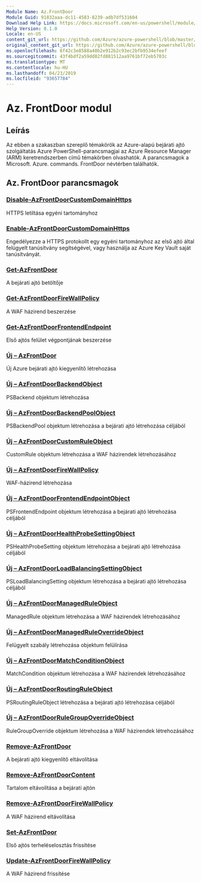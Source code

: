 ```yaml
---
Module Name: Az.FrontDoor
Module Guid: 91832aaa-dc11-4583-8239-adb7df531604
Download Help Link: https://docs.microsoft.com/en-us/powershell/module/az.frontdoor
Help Version: 0.1.0
Locale: en-US
content_git_url: https://github.com/Azure/azure-powershell/blob/master/src/FrontDoor/FrontDoor/help/Az.FrontDoor.md
original_content_git_url: https://github.com/Azure/azure-powershell/blob/master/src/FrontDoor/FrontDoor/help/Az.FrontDoor.md
ms.openlocfilehash: 6f42c3e8588a40b2e912b2c93ec2bfb9534efeef
ms.sourcegitcommit: 43f4bdf2a59dd82fd881512aa9761bf72eb5703c
ms.translationtype: MT
ms.contentlocale: hu-HU
ms.lasthandoff: 04/23/2019
ms.locfileid: "93657784"
---
```

# Az. FrontDoor modul
## Leírás
Az ebben a szakaszban szereplő témakörök az Azure-alapú bejárati ajtó szolgáltatás Azure PowerShell-parancsmagjai az Azure Resource Manager (ARM) keretrendszerben című témakörben olvashatók. A parancsmagok a Microsoft. Azure. commands. FrontDoor névtérben találhatók.

## Az. FrontDoor parancsmagok
### [Disable-AzFrontDoorCustomDomainHttps](Disable-AzFrontDoorCustomDomainHttps.md)
HTTPS letiltása egyéni tartományhoz

### [Enable-AzFrontDoorCustomDomainHttps](Enable-AzFrontDoorCustomDomainHttps.md)
Engedélyezze a HTTPS protokollt egy egyéni tartományhoz az első ajtó által felügyelt tanúsítvány segítségével, vagy használja az Azure Key Vault saját tanúsítványát.

### [Get-AzFrontDoor](Get-AzFrontDoor.md)
A bejárati ajtó betöltője

### [Get-AzFrontDoorFireWallPolicy](Get-AzFrontDoorFireWallPolicy.md)
A WAF házirend beszerzése

### [Get-AzFrontDoorFrontendEndpoint](Get-AzFrontDoorFrontendEndpoint.md)
Első ajtós felület végpontjának beszerzése

### [Új – AzFrontDoor](New-AzFrontDoor.md)
Új Azure bejárati ajtó kiegyenlítő létrehozása

### [Új – AzFrontDoorBackendObject](New-AzFrontDoorBackendObject.md)
PSBackend objektum létrehozása

### [Új – AzFrontDoorBackendPoolObject](New-AzFrontDoorBackendPoolObject.md)
PSBackendPool objektum létrehozása a bejárati ajtó létrehozása céljából

### [Új – AzFrontDoorCustomRuleObject](New-AzFrontDoorCustomRuleObject.md)
CustomRule objektum létrehozása a WAF házirendek létrehozásához

### [Új – AzFrontDoorFireWallPolicy](New-AzFrontDoorFireWallPolicy.md)
WAF-házirend létrehozása

### [Új – AzFrontDoorFrontendEndpointObject](New-AzFrontDoorFrontendEndpointObject.md)
PSFrontendEndpoint objektum létrehozása a bejárati ajtó létrehozása céljából

### [Új – AzFrontDoorHealthProbeSettingObject](New-AzFrontDoorHealthProbeSettingObject.md)
PSHealthProbeSetting objektum létrehozása a bejárati ajtó létrehozása céljából

### [Új – AzFrontDoorLoadBalancingSettingObject](New-AzFrontDoorLoadBalancingSettingObject.md)
PSLoadBalancingSetting objektum létrehozása a bejárati ajtó létrehozása céljából

### [Új – AzFrontDoorManagedRuleObject](New-AzFrontDoorManagedRuleObject.md)
ManagedRule objektum létrehozása a WAF házirendek létrehozásához

### [Új – AzFrontDoorManagedRuleOverrideObject](New-AzFrontDoorManagedRuleOverrideObject.md)
Felügyelt szabály létrehozása objektum felülírása

### [Új – AzFrontDoorMatchConditionObject](New-AzFrontDoorMatchConditionObject.md)
MatchCondition objektum létrehozása a WAF házirendek létrehozásához

### [Új – AzFrontDoorRoutingRuleObject](New-AzFrontDoorRoutingRuleObject.md)
PSRoutingRuleObject létrehozása a bejárati ajtó létrehozása céljából

### [Új – AzFrontDoorRuleGroupOverrideObject](New-AzFrontDoorRuleGroupOverrideObject.md)
RuleGroupOverride objektum létrehozása a WAF házirendek létrehozásához

### [Remove-AzFrontDoor](Remove-AzFrontDoor.md)
A bejárati ajtó kiegyenlítő eltávolítása

### [Remove-AzFrontDoorContent](Remove-AzFrontDoorContent.md)
Tartalom eltávolítása a bejárati ajtón

### [Remove-AzFrontDoorFireWallPolicy](Remove-AzFrontDoorFireWallPolicy.md)
A WAF házirend eltávolítása

### [Set-AzFrontDoor](Set-AzFrontDoor.md)
Első ajtós terheléselosztás frissítése

### [Update-AzFrontDoorFireWallPolicy](Update-AzFrontDoorFireWallPolicy.md)
A WAF házirend frissítése

